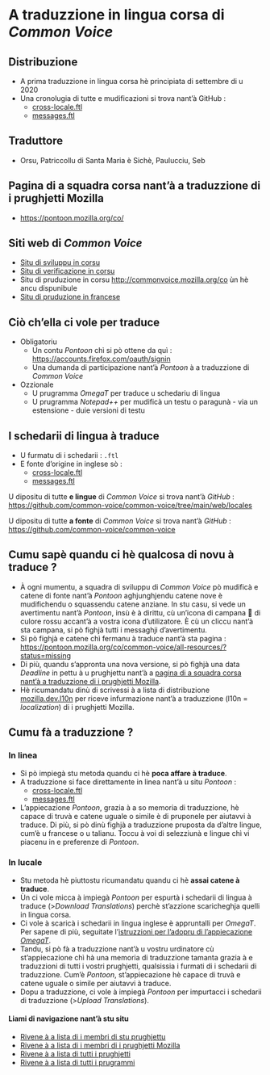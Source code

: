 # A traduzzione in lingua corsa di _Common Voice_

## Distribuzione

- A prima traduzzione in lingua corsa hè principiata di settembre di u 2020
- Una cronolugia di tutte e mudificazioni si trova nant’à GitHub :  
    - [cross-locale.ftl](https://github.com/common-voice/common-voice/commits/main/web/locales/co/cross-locale.ftl)
    - [messages.ftl](https://github.com/common-voice/common-voice/commits/main/web/locales/co/messages.ftl)

## Traduttore
- Orsu, Patriccollu di Santa Maria è Sichè, Paulucciu, Seb

## Pagina di a squadra corsa nant’à a traduzzione di i prughjetti Mozilla
- https://pontoon.mozilla.org/co/

## Siti web di _Common Voice_
-  [Situ di sviluppu in corsu](https://dev.commonvoice.allizom.org/co)
-  [Situ di verificazione in corsu](https://commonvoice.allizom.org/co)
-  Situ di pruduzione in corsu http://commonvoice.mozilla.org/co ùn hè ancu dispunibule
-  [Situ di pruduzione in francese](https://commonvoice.mozilla.org/fr)

## Ciò ch’ella ci vole per traduce

- Obligatoriu
  - Un contu _Pontoon_ chì si pò ottene da quì : https://accounts.firefox.com/oauth/signin
  - Una dumanda di participazione nant’à _Pontoon_ à a traduzzione di _Common Voice_
- Ozzionale
  - U prugramma _OmegaT_ per traduce u schedariu di lingua
  - U prugramma _Notepad++_ per mudificà un testu o paragunà - via un estensione - duie versioni di testu

## I schedarii di lingua à traduce

- U furmatu di i schedarii : `.ftl`
- E fonte d’origine in inglese sò :  
    - [cross-locale.ftl](https://github.com/common-voice/common-voice/blob/main/web/locales/en/cross-locale.ftl)
    - [messages.ftl](https://github.com/common-voice/common-voice/blob/main/web/locales/en/messages.ftl)

U dipositu di tutte __e lingue__ di _Common Voice_ si trova nant’à _GitHub_ :  
   https://github.com/common-voice/common-voice/tree/main/web/locales

U dipositu di tutte __a fonte__ di _Common Voice_ si trova nant’à _GitHub_ :  
   https://github.com/common-voice/common-voice

## Cumu sapè quandu ci hè qualcosa di novu à traduce ?

- À ogni mumentu, a squadra di sviluppu di _Common Voice_ pò mudificà e catene di fonte nant’à _Pontoon_ aghjunghjendu catene nove è mudifichendu o squassendu catene anziane. In stu casu, si vede un avertimentu nant’à _Pontoon_, insù è à dirittu, cù un’icona di campana 🔔 di culore rossu accant’à a vostra icona d’utilizatore. È cù un cliccu nant’à sta campana, si pò fighjà tutti i messaghji d’avertimentu.
- Si pò fighjà e catene chì fermanu à traduce nant’à sta pagina :  
  https://pontoon.mozilla.org/co/common-voice/all-resources/?status=missing
- Di più, quandu s’appronta una nova versione, si pò fighjà una data _Deadline_ in pettu à u prughjettu nant’à a [pagina di a squadra corsa nant’à a traduzzione di i prughjetti Mozilla](https://pontoon.mozilla.org/co/).
- Hè ricumandatu dinù di scrivessi à a lista di distribuzione [mozilla.dev.l10n](https://groups.google.com/forum/#!forum/mozilla.dev.l10n) per riceve infurmazione nant’à a traduzzione (l10n = _localization_) di i prughjetti Mozilla.

## Cumu fà a traduzzione ?

### In linea
- Si pò impiegà stu metoda quandu ci hè __poca affare à traduce__.
- A traduzzione si face direttamente in linea nant’à u situ _Pontoon_ :
    - [cross-locale.ftl](https://pontoon.mozilla.org/co/common-voice/web/locales/en/cross-locale.ftl/)
    - [messages.ftl](https://pontoon.mozilla.org/co/common-voice/web/locales/en/messages.ftl/)
- L’appiecazione _Pontoon_, grazia à a so memoria di traduzzione, hè capace di truvà e catene uguale o simile è di pruponele per aiutavvi à traduce. Di più, si pò dinù fighjà a traduzzione pruposta da d’altre lingue, cum’è u francese o u talianu. Toccu à voi di selezziunà e lingue chì vi piacenu in e preferenze di _Pontoon_.

### In lucale
- Stu metoda hè piuttostu ricumandatu quandu ci hè __assai catene à traduce__.
- Ùn ci vole micca à impiegà _Pontoon_ per espurtà i schedarii di lingua à traduce (>_Download Translations_) perchè st’azzione scaricheghja quelli in lingua corsa.
- Ci vole à scaricà i schedarii in lingua inglese è appruntalli per _OmegaT_. Per sapene di più, seguitate l’[istruzzioni per l’adopru di l’appiecazione _OmegaT_](OmegaT.md).
- Tandu, si pò fà a traduzzione nant’à u vostru urdinatore cù st’appiecazione chì hà una memoria di traduzzione tamanta grazia à e traduzzioni di tutti i vostri prughjetti, qualsissia i furmati di i schedarii di traduzzione. Cum’è _Pontoon_, st’appiecazione hè capace di truvà e catene uguale o simile per aiutavvi à traduce.
- Dopu a traduzzione, ci vole à impiegà _Pontoon_ per impurtacci i schedarii di traduzzione (>_Upload Translations_).

#### Liami di navigazione nant’à stu situ
- [Rivene à a lista di i membri di stu prughjettu](./)
- [Rivene à a lista di i membri di i prughjetti Mozilla](../)
- [Rivene à a lista di tutti i prughjetti](../../)
- [Rivene à a lista di tutti i prugrammi](../../../../../#readme)

